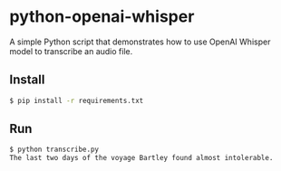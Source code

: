 # python-openai-whisper

A simple Python script that demonstrates how to use OpenAI Whisper model to transcribe an audio file.

## Install

```bash
$ pip install -r requirements.txt
```

## Run

```bash
$ python transcribe.py
The last two days of the voyage Bartley found almost intolerable.
```
